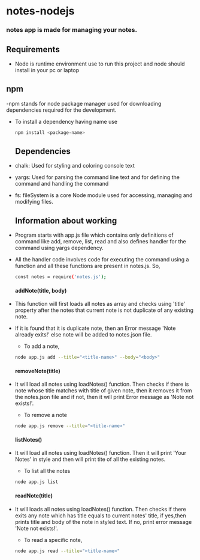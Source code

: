 # notes-nodejs

### notes app is made for managing your notes.

## Requirements
- Node is runtime environment use to run this project and node should install in your pc or laptop

## npm

-npm stands for node package manager used for downloading dependencies required for the development.

- To install a dependency having name <package-name> use
  ```sh
  npm install <package-name>
  ```
  
  ## Dependencies
- chalk: Used for styling and coloring console text
- yargs: Used for parsing the command line text and for defining the command and handling the command
- fs:  fileSystem is a core Node module used for accessing, managing and modifying files.

  ## Information about working
- Program starts with app.js file which contains only definitions of command like add, remove, list, read and also defines handler for the command using yargs dependency.
- All the handler code involves code for executing the command using a function and all these functions are present in notes.js. So, 
  ```sh
  const notes = require('notes.js');
  ```
  
  #### addNote(title, body)
- This function will first loads all notes as array and checks using 'title' property after the notes that current note is not duplicate of any existing note.
- If it is found that it is duplicate note, then an Error message 'Note already exits!' else note will be added to notes.json file.
  
  - To add a note,
  ```sh
  node app.js add --title="<title-name>" --body="<body>"
  ```
  
  #### removeNote(title)
- It will load all notes using loadNotes() function. Then checks if there is note whose title matches with title of given note, then it removes it from the notes.json file and if not, then it will print Error message as 'Note not exists!'.
  
  - To remove a note
  ```sh
  node app.js remove --title="<title-name>"
  ```
  
  #### listNotes()
- It will load all notes using loadNotes() function. Then it will print 'Your Notes' in style and then will print tite of all the existing notes.
  
  - To list all the notes
  ```sh
  node app.js list
  ```
  
  #### readNote(title)
- It will loads all notes using loadNotes() function. Then checks if there exits any note which has title equals to current notes' title, if yes,then 
  prints title and body of the note in styled text. If no, print error message 'Note not exists!'.
  
  - To read a specific note,
  ```sh
  node app.js read --title="<title-name>"
  ```
  
  
  
  
  
  
  
  
  
  
  
